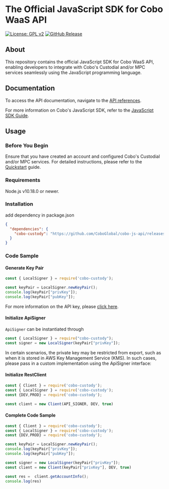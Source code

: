 # The Official JavaScript SDK for Cobo WaaS API

[![License: GPL v2](https://img.shields.io/badge/License-GPL_v2-blue.svg)](https://www.gnu.org/licenses/old-licenses/gpl-2.0.en.html)
[![GitHub Release](https://img.shields.io/github/release/CoboGlobal/cobo-js-api.svg?style=flat)]()

## About

This repository contains the official JavaScript SDK for Cobo WaaS API, enabling developers to integrate with Cobo's Custodial
and/or MPC services seamlessly using the JavaScript programming language.

## Documentation

To access the API documentation, navigate to
the [API references](https://www.cobo.com/developers/api-references/overview/).

For more information on Cobo's JavaScript SDK, refer to
the [JavaScript SDK Guide](https://www.cobo.com/developers/sdks-and-tools/sdks/waas/javascript).

## Usage

### Before You Begin

Ensure that you have created an account and configured Cobo's Custodial and/or MPC services.
For detailed instructions, please refer to
the [Quickstart](https://www.cobo.com/developers/get-started/overview/quickstart) guide.

### Requirements

Node.js v10.18.0 or newer.

### Installation

add dependency in package.json

```json
{
  "dependencies": {
    "cobo-custody": "https://github.com/CoboGlobal/cobo-js-api/releases/download/v0.49.0/release.tgz"
  }
}
```

### Code Sample

#### Generate Key Pair

```javascript
const { LocalSigner } = require('cobo-custody');

const keyPair = LocalSigner.newKeyPair();
console.log(keyPair["privKey"]);
console.log(keyPair["pubKey"]);
```
For more information on the API key, please [click here](https://www.cobo.com/developers/api-references/overview/authentication).

#### Initialize ApiSigner
`ApiSigner` can be instantiated through 

```javascript
const { LocalSigner } = require("cobo-custody");
const signer = new LocalSigner(keyPair["privKey"]);
```
In certain scenarios, the private key may be restricted from export, such as when it is stored in AWS Key Management Service (KMS). 
In such cases, please pass in a custom implementation using the ApiSigner interface:

#### Initialize RestClient

```javascript
const { Client } = require('cobo-custody');
const { LocalSigner } = require('cobo-custody');
const {DEV,PROD} = require('cobo-custody');

const client = new Client(API_SIGNER, DEV, true)
```

#### Complete Code Sample
```javascript
const { Client } = require('cobo-custody');
const { LocalSigner } = require('cobo-custody');
const {DEV,PROD} = require('cobo-custody');

const keyPair = LocalSigner.newKeyPair();
console.log(keyPair["privKey"]);
console.log(keyPair["pubKey"]);

const signer = new LocalSigner(keyPair["privKey"]);
const client = new Client(keyPair["privKey"], DEV, true)

const res =  client.getAccountInfo();
console.log(res)
```

